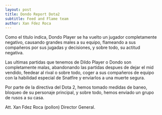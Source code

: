 ```yaml
---
layout: post
title: Dondo Report Dota2
subtitle: Feed and Flame team
author: Xan Fdez Roca
---
```

Como el titulo indica, Dondo Player se ha vuelto un jugador completamente negativo, causando grandes males a su equipo, flameando a sus compañeros por sus jugadas y decisiones, y sobre todo, su actitud negativa.

Las ultimas partidas que tenemos de Dildo Player o Dondo son completamente malas, abandonando las partidas despues de dejar el mid vendido, feedear al rival o sobre todo, coger a sus compañeros de equipo con la habilidad especial de Snatfire y enviarlos a una muerte segura.

Por parte de la directiva del Dota 2, hemos tomado medidas de baneo, bloqueo de su personaje principal, y sobre todo, hemos enviado un grupo de rusos a su casa.

Att. Xan Fdez Roca (pollon) Director General.
